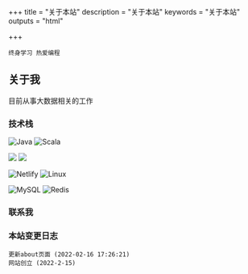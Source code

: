 +++
title = "关于本站"
description = "关于本站"
keywords = "关于本站"
outputs = "html"

+++

```text
终身学习 热爱编程
```

## 关于我

目前从事大数据相关的工作

### 技术栈
![Java](https://img.shields.io/badge/Java-b07219?style=flat-square&logo=java&logoColor=ffffff)
![Scala](https://img.shields.io/badge/-Scala-c22d40?style=flat-square&logo=scala)

![](https://img.shields.io/badge/Spark-ffffff?style=flat-square&logo=apachespark)
![](https://img.shields.io/badge/Kafka-b052fe?style=flat-square&logo=apachekafka)

![Netlify](https://img.shields.io/badge/-Netlify-%2300C7B7?style=flat-square&logo=netlify&logoColor=ffffff)
![Linux](https://img.shields.io/badge/-Linux-%23FCC624?style=flat-square&logo=linux&logoColor=%23ffffff)

![MySQL](https://img.shields.io/badge/-MySQL-4479a1?style=flat-square&logo=mysql&logoColor=ffffff)
![Redis](https://img.shields.io/badge/-Redis-%23DC382D?style=flat-square&logo=redis&logoColor=ffffff)



### 联系我



### 本站变更日志

```text
更新about页面 (2022-02-16 17:26:21)
网站创立 (2022-2-15)
```


